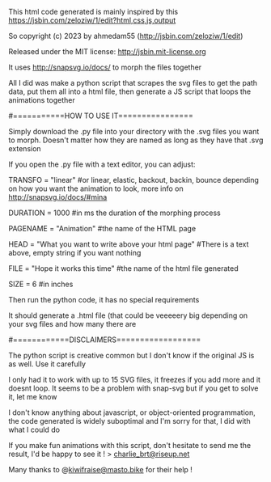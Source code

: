 This html code generated is mainly inspired by this https://jsbin.com/zeloziw/1/edit?html,css,js,output


So copyright (c) 2023 by ahmedam55 (http://jsbin.com/zeloziw/1/edit)


Released under the MIT license: http://jsbin.mit-license.org




It uses http://snapsvg.io/docs/ to morph the files together


All I did was make a python script that scrapes the svg files to get the path data, put them all into a html file, then generate a JS script that loops the animations together




#===========HOW TO USE IT================


Simply download the .py file into your directory with the .svg files you want to morph. Doesn't matter how they are named as long as they have that .svg extension


If you open the .py file with a text editor, you can adjust:


  TRANSFO = "linear" #or linear, elastic, backout, backin, bounce depending on how you want the animation to look, more info on http://snapsvg.io/docs/#mina

  
  DURATION = 1000 #in ms the duration of the morphing process

  
  PAGENAME = "Animation" #the name of the HTML page

  
  HEAD = "What you want to write above your html page" #There is a text above, empty string if you want nothing

  
  FILE = "Hope it works this time" #the name of the html file generated

  
  SIZE = 6 #in inches

  
Then run the python code, it has no special requirements


It should generate a .html file (that could be veeeeery big depending on your svg files and how many there are




#============DISCLAIMERS==================


The python script is creative common but I don't know if the original JS is as well. Use it carefully


I only had it to work with up to 15 SVG files, it freezes if you add more and it doesnt loop. It seems to be a problem with snap-svg but if you get to solve it, let me know 


I don't know anything about javascript, or object-oriented programmation, the code generated is widely suboptimal and I'm sorry for that, I did with what I could do


If you make fun animations with this script, don't hesitate to send me the result, I'd be happy to see it ! > charlie_brt@riseup.net




Many thanks to @kiwifraise@masto.bike for their help !
